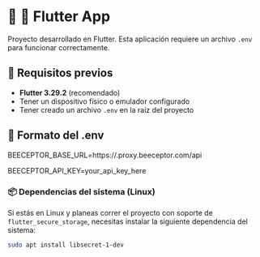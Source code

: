 # 📱 📰 Flutter App

Proyecto desarrollado en Flutter. Esta aplicación requiere un archivo `.env` para funcionar correctamente.

## 🚀 Requisitos previos

- **Flutter 3.29.2** (recomendado)
- Tener un dispositivo físico o emulador configurado
- Tener creado un archivo `.env` en la raíz del proyecto

## 📝 Formato del .env

BEECEPTOR_BASE_URL=https://<yourApiKey>.proxy.beeceptor.com/api

BEECEPTOR_API_KEY=your_api_key_here


### 📦 Dependencias del sistema (Linux)

Si estás en Linux y planeas correr el proyecto con soporte de `flutter_secure_storage`, necesitas instalar la siguiente dependencia del sistema:

```bash
sudo apt install libsecret-1-dev

